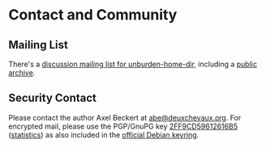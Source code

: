Contact and Community
=====================

Mailing List
------------

There's a
[discussion mailing list for unburden-home-dir](https://noone.org/mailman/listinfo/unburden-home-dir),
including a
[public archive](https://noone.org/pipermail/unburden-home-dir/).

Security Contact
----------------

Please contact the author Axel Beckert at <abe@deuxchevaux.org>. For
encrypted mail, please use the PGP/GnuPG key
[2FF9CD59612616B5](http://pgp.surfnet.nl:11371/pks/lookup?op=get&search=0x612616B5)
([statistics](http://pgp.cs.uu.nl/mk_path.cgi?STAT=2FF9CD59612616B5&STATS=statistics))
as also included in the
[official Debian keyring](https://packages.debian.org/stable/debian-keyring).
